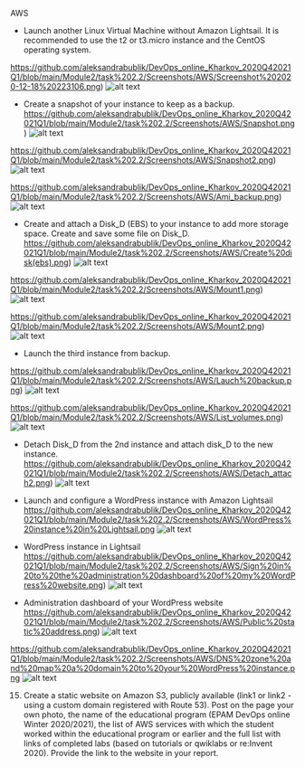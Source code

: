 AWS


+ Launch another Linux Virtual Machine without Amazon Lightsail. It is recommended to use the t2 or t3.micro instance and the CentOS operating system.

 https://github.com/aleksandrabublik/DevOps_online_Kharkov_2020Q42021Q1/blob/main/Module2/task%202.2/Screenshots/AWS/Screenshot%202020-12-18%20223106.png)
![alt text](https://github.com/aleksandrabublik/DevOps_online_Kharkov_2020Q42021Q1/blob/main/Module2/task%202.2/Screenshots/AWS/Screenshot%202020-12-18%20223106.png)


+ Create a snapshot of your instance to keep as a backup.
 https://github.com/aleksandrabublik/DevOps_online_Kharkov_2020Q42021Q1/blob/main/Module2/task%202.2/Screenshots/AWS/Snapshot.png)
![alt text](https://github.com/aleksandrabublik/DevOps_online_Kharkov_2020Q42021Q1/blob/main/Module2/task%202.2/Screenshots/AWS/Snapshot.png)


 https://github.com/aleksandrabublik/DevOps_online_Kharkov_2020Q42021Q1/blob/main/Module2/task%202.2/Screenshots/AWS/Snapshot2.png)
![alt text](https://github.com/aleksandrabublik/DevOps_online_Kharkov_2020Q42021Q1/blob/main/Module2/task%202.2/Screenshots/AWS/Snapshot2.png)


 https://github.com/aleksandrabublik/DevOps_online_Kharkov_2020Q42021Q1/blob/main/Module2/task%202.2/Screenshots/AWS/Ami_backup.png)
![alt text](https://github.com/aleksandrabublik/DevOps_online_Kharkov_2020Q42021Q1/blob/main/Module2/task%202.2/Screenshots/AWS/Ami_backup.png)


+ Create and attach a Disk_D (EBS) to your instance to add more storage space. Create and save some file on Disk_D.
https://github.com/aleksandrabublik/DevOps_online_Kharkov_2020Q42021Q1/blob/main/Module2/task%202.2/Screenshots/AWS/Create%20disk(ebs).png)
![alt text](https://github.com/aleksandrabublik/DevOps_online_Kharkov_2020Q42021Q1/blob/main/Module2/task%202.2/Screenshots/AWS/Create%20disk(ebs).png)


 https://github.com/aleksandrabublik/DevOps_online_Kharkov_2020Q42021Q1/blob/main/Module2/task%202.2/Screenshots/AWS/Mount1.png)
![alt text](https://github.com/aleksandrabublik/DevOps_online_Kharkov_2020Q42021Q1/blob/main/Module2/task%202.2/Screenshots/AWS/Mount1.png)

 https://github.com/aleksandrabublik/DevOps_online_Kharkov_2020Q42021Q1/blob/main/Module2/task%202.2/Screenshots/AWS/Mount2.png)
![alt text](https://github.com/aleksandrabublik/DevOps_online_Kharkov_2020Q42021Q1/blob/main/Module2/task%202.2/Screenshots/AWS/Mount2.png)


+ Launch the third instance from backup.

https://github.com/aleksandrabublik/DevOps_online_Kharkov_2020Q42021Q1/blob/main/Module2/task%202.2/Screenshots/AWS/Lauch%20backup.png)
![alt text](https://github.com/aleksandrabublik/DevOps_online_Kharkov_2020Q42021Q1/blob/main/Module2/task%202.2/Screenshots/AWS/Lauch%20backup.png)


 https://github.com/aleksandrabublik/DevOps_online_Kharkov_2020Q42021Q1/blob/main/Module2/task%202.2/Screenshots/AWS/List_volumes.png)
![alt text](https://github.com/aleksandrabublik/DevOps_online_Kharkov_2020Q42021Q1/blob/main/Module2/task%202.2/Screenshots/AWS/List_volumes.png)


+ Detach Disk_D from the 2nd instance and attach disk_D to the new instance.
 https://github.com/aleksandrabublik/DevOps_online_Kharkov_2020Q42021Q1/blob/main/Module2/task%202.2/Screenshots/AWS/Detach_attach2.png)
![alt text](https://github.com/aleksandrabublik/DevOps_online_Kharkov_2020Q42021Q1/blob/main/Module2/task%202.2/Screenshots/AWS/Detach_attach2.png)


+ Launch and configure a WordPress instance with Amazon Lightsail
 https://github.com/aleksandrabublik/DevOps_online_Kharkov_2020Q42021Q1/blob/main/Module2/task%202.2/Screenshots/AWS/WordPress%20instance%20in%20Lightsail.png
![alt text](https://github.com/aleksandrabublik/DevOps_online_Kharkov_2020Q42021Q1/blob/main/Module2/task%202.2/Screenshots/AWS/WordPress%20instance%20in%20Lightsail.png)

- WordPress instance in Lightsail
https://github.com/aleksandrabublik/DevOps_online_Kharkov_2020Q42021Q1/blob/main/Module2/task%202.2/Screenshots/AWS/Sign%20in%20to%20the%20administration%20dashboard%20of%20my%20WordPress%20website.png)
![alt text](https://github.com/aleksandrabublik/DevOps_online_Kharkov_2020Q42021Q1/blob/main/Module2/task%202.2/Screenshots/AWS/Sign%20in%20to%20the%20administration%20dashboard%20of%20my%20WordPress%20website.png)

- Administration dashboard of your WordPress website
https://github.com/aleksandrabublik/DevOps_online_Kharkov_2020Q42021Q1/blob/main/Module2/task%202.2/Screenshots/AWS/Public%20static%20address.png)
![alt text](https://github.com/aleksandrabublik/DevOps_online_Kharkov_2020Q42021Q1/blob/main/Module2/task%202.2/Screenshots/AWS/Public%20static%20address.png)

https://github.com/aleksandrabublik/DevOps_online_Kharkov_2020Q42021Q1/blob/main/Module2/task%202.2/Screenshots/AWS/DNS%20zone%20and%20map%20a%20domain%20to%20your%20WordPress%20instance.png
![alt text](https://github.com/aleksandrabublik/DevOps_online_Kharkov_2020Q42021Q1/blob/main/Module2/task%202.2/Screenshots/AWS/DNS%20zone%20and%20map%20a%20domain%20to%20your%20WordPress%20instance.png)

15. Create a static website on Amazon S3, publicly available (link1 or link2 - using a custom domain registered with Route 53). Post on the page your own photo, the name of the educational program (EPAM DevOps online Winter 2020/2021), the list of AWS services with which the student worked within the educational program or earlier and the full list with links of completed labs (based on tutorials or qwiklabs or re:Invent 2020). Provide the link to the website in your report.
